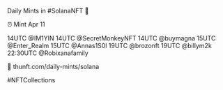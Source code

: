 Daily Mints in #SolanaNFT 🚀

⏰ Mint Apr 11

14UTC @IM1YIN
14UTC @SecretMonkeyNFT
14UTC @buymagna
15UTC @Enter_Realm
15UTC @Annas1S0l
19UTC @brozonft
19UTC @billym2k
22:30UTC @Robixanafamily

🔗 thunft.com/daily-mints/solana

#NFTCollections